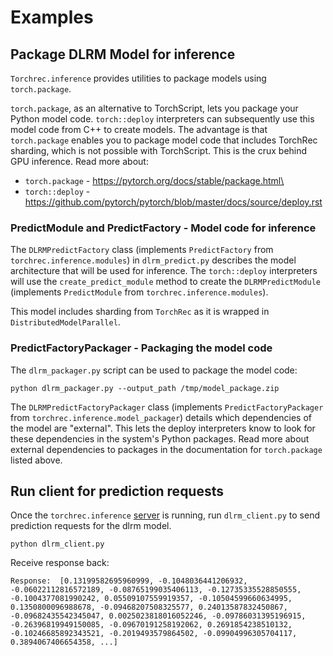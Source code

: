 # Examples


## Package DLRM Model for inference

`Torchrec.inference` provides utilities to package models using `torch.package`.

`torch.package`, as an alternative to TorchScript, lets you package your Python model code. `torch::deploy` interpreters can subsequently use this model code from C++ to create models. The advantage is that `torch.package` enables you to package model code that includes TorchRec sharding, which is not possible with TorchScript. This is the crux behind GPU inference. Read more about:
- `torch.package` - https://pytorch.org/docs/stable/package.html\
- `torch::deploy` - https://github.com/pytorch/pytorch/blob/master/docs/source/deploy.rst


### **PredictModule and PredictFactory** - Model code for inference

The `DLRMPredictFactory` class (implements `PredictFactory` from `torchrec.inference.modules`) in `dlrm_predict.py` describes the model architecture that will be used for inference. The `torch::deploy` interpreters will use the `create_predict_module` method to create the `DLRMPredictModule` (implements `PredictModule` from `torchrec.inference.modules`).

This model includes sharding from `TorchRec` as it is wrapped in `DistributedModelParallel`.


### **PredictFactoryPackager** - Packaging the model code

The `dlrm_packager.py` script can be used to package the model code:

```
python dlrm_packager.py --output_path /tmp/model_package.zip
```

The `DLRMPredictFactoryPackager` class (implements `PredictFactoryPackager` from `torchrec.inference.model_packager`) details which dependencies of the model are "external". This lets the deploy interpreters know to look for these dependencies in the system's Python packages. Read more about external dependencies to packages in the documentation for `torch.package` listed above.


## Run client for prediction requests

Once the `torchrec.inference` [server](https://github.com/pytorch/torchrec/blob/main/torchrec/inference/server.cpp) is running, run `dlrm_client.py` to send prediction requests for the dlrm model.

```
python dlrm_client.py
```

Receive response back:

```
Response:  [0.13199582695960999, -0.1048036441206932, -0.06022112816572189, -0.08765199035406113, -0.12735335528850555, -0.1004377081990242, 0.05509107559919357, -0.10504599660634995, 0.1350800096988678, -0.09468207508325577, 0.24013587832450867, -0.09682435542345047, 0.0025023818016052246, -0.09786031395196915, -0.26396819949150085, -0.09670191258192062, 0.2691854238510132, -0.10246685892343521, -0.2019493579864502, -0.09904996305704117, 0.3894067406654358, ...]
```
